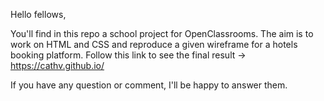 Hello fellows,

You'll find in this repo a school project for OpenClassrooms. The aim is to work on HTML and CSS and reproduce a given wireframe for a hotels booking platform.
Follow this link to see the final result ->  https://cathv.github.io/

If you have any question or comment, I'll be happy to answer them.

